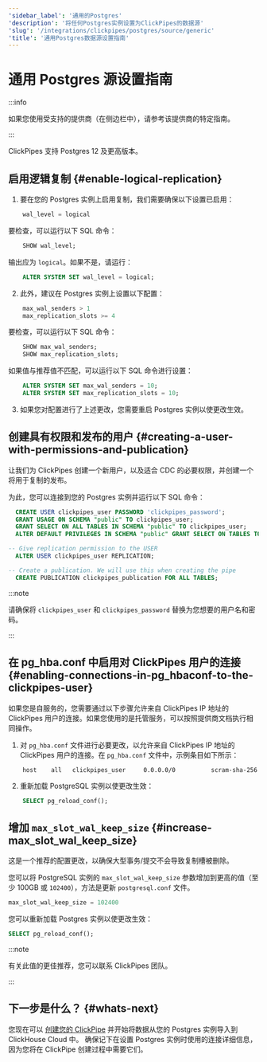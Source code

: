```yaml
---
'sidebar_label': '通用的Postgres'
'description': '将任何Postgres实例设置为ClickPipes的数据源'
'slug': '/integrations/clickpipes/postgres/source/generic'
'title': '通用Postgres数据源设置指南'
---
```





# 通用 Postgres 源设置指南

:::info

如果您使用受支持的提供商（在侧边栏中），请参考该提供商的特定指南。

:::


ClickPipes 支持 Postgres 12 及更高版本。

## 启用逻辑复制 {#enable-logical-replication}

1. 要在您的 Postgres 实例上启用复制，我们需要确保以下设置已启用：

```sql
    wal_level = logical
```
   要检查，可以运行以下 SQL 命令：
```sql
    SHOW wal_level;
```

   输出应为 `logical`。如果不是，请运行：
```sql
    ALTER SYSTEM SET wal_level = logical;
```

2. 此外，建议在 Postgres 实例上设置以下配置：
```sql
    max_wal_senders > 1
    max_replication_slots >= 4
```
   要检查，可以运行以下 SQL 命令：
```sql
    SHOW max_wal_senders;
    SHOW max_replication_slots;
```

   如果值与推荐值不匹配，可以运行以下 SQL 命令进行设置：
```sql
    ALTER SYSTEM SET max_wal_senders = 10;
    ALTER SYSTEM SET max_replication_slots = 10;
```
3. 如果您对配置进行了上述更改，您需要重启 Postgres 实例以使更改生效。


## 创建具有权限和发布的用户 {#creating-a-user-with-permissions-and-publication}

让我们为 ClickPipes 创建一个新用户，以及适合 CDC 的必要权限，并创建一个将用于复制的发布。

为此，您可以连接到您的 Postgres 实例并运行以下 SQL 命令：
```sql
  CREATE USER clickpipes_user PASSWORD 'clickpipes_password';
  GRANT USAGE ON SCHEMA "public" TO clickpipes_user;
  GRANT SELECT ON ALL TABLES IN SCHEMA "public" TO clickpipes_user;
  ALTER DEFAULT PRIVILEGES IN SCHEMA "public" GRANT SELECT ON TABLES TO clickpipes_user;

-- Give replication permission to the USER
  ALTER USER clickpipes_user REPLICATION;

-- Create a publication. We will use this when creating the pipe
  CREATE PUBLICATION clickpipes_publication FOR ALL TABLES;
```
:::note

请确保将 `clickpipes_user` 和 `clickpipes_password` 替换为您想要的用户名和密码。

:::


## 在 pg_hba.conf 中启用对 ClickPipes 用户的连接 {#enabling-connections-in-pg_hbaconf-to-the-clickpipes-user}

如果您是自服务的，您需要通过以下步骤允许来自 ClickPipes IP 地址的 ClickPipes 用户的连接。如果您使用的是托管服务，可以按照提供商文档执行相同操作。

1. 对 `pg_hba.conf` 文件进行必要更改，以允许来自 ClickPipes IP 地址的 ClickPipes 用户的连接。在 `pg_hba.conf` 文件中，示例条目如下所示：
```response
    host    all   clickpipes_user     0.0.0.0/0          scram-sha-256
```

2. 重新加载 PostgreSQL 实例以使更改生效：
```sql
    SELECT pg_reload_conf();
```


## 增加 `max_slot_wal_keep_size` {#increase-max_slot_wal_keep_size}

这是一个推荐的配置更改，以确保大型事务/提交不会导致复制槽被删除。

您可以将 PostgreSQL 实例的 `max_slot_wal_keep_size` 参数增加到更高的值（至少 100GB 或 `102400`），方法是更新 `postgresql.conf` 文件。

```sql
max_slot_wal_keep_size = 102400
```

您可以重新加载 Postgres 实例以使更改生效：
```sql
SELECT pg_reload_conf();
```

:::note

有关此值的更佳推荐，您可以联系 ClickPipes 团队。

:::

## 下一步是什么？ {#whats-next}

您现在可以 [创建您的 ClickPipe](../index.md) 并开始将数据从您的 Postgres 实例导入到 ClickHouse Cloud 中。
确保记下在设置 Postgres 实例时使用的连接详细信息，因为您将在 ClickPipe 创建过程中需要它们。
